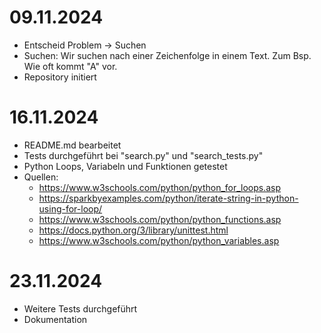 # 09.11.2024 
- Entscheid Problem -> Suchen
- Suchen: Wir suchen nach einer Zeichenfolge in einem Text. Zum Bsp. Wie oft kommt "A" vor.
- Repository initiert
# 16.11.2024
- README.md bearbeitet
- Tests durchgeführt bei "search.py" und "search_tests.py"
- Python Loops, Variabeln und Funktionen getestet
- Quellen:
  - https://www.w3schools.com/python/python_for_loops.asp
  - https://sparkbyexamples.com/python/iterate-string-in-python-using-for-loop/
  - https://www.w3schools.com/python/python_functions.asp
  - https://docs.python.org/3/library/unittest.html
  - https://www.w3schools.com/python/python_variables.asp
# 23.11.2024
- Weitere Tests durchgeführt
- Dokumentation
